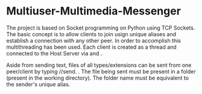 # Multiuser-Multimedia-Messenger
The project is based on Socket programming on Python using TCP Sockets. The basic concept is to  allow clients to join usign unique aliases and establish a connection with any other peer. In order to accomplish this multithreading has been used. Each client is created as a thread and connected to the Host Server via <HOST> and <PORT>.

Aside from sending text, files of all types/extensions can be sent from one peer/client by typing //send<filename>.<ext> . The file being sent must be present in a folder (present in the working directory). The folder name must be equivalent to the sender's unique alias.

